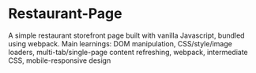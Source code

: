 # Restaurant-Page
A simple restaurant storefront page built with vanilla Javascript, bundled using webpack. 
Main learnings: DOM manipulation, CSS/style/image loaders, multi-tab/single-page content refreshing, webpack, intermediate CSS, mobile-responsive design
